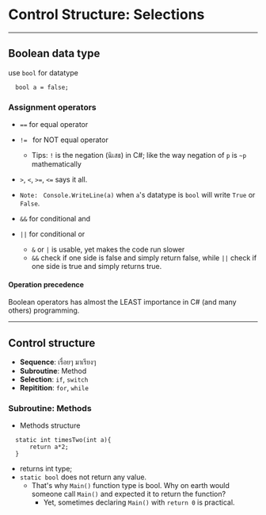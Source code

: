 # Control Structure: Selections
---

## Boolean data type
use `bool` for datatype
~~~
  bool a = false;
~~~

### Assignment operators
* `==` for equal operator
* `!= ` for NOT equal operator
  * Tips: `!` is the negation (นิเสธ) in C#; like the way negation of `p` is `~p` mathematically
* `>`, `<`, `>=`, `<=` says it all.
* `Note: ` `Console.WriteLine(a)` when `a`'s datatype is `bool` will write `True` or `False`.

* `&&` for conditional and
* `||` for conditional or
  * `&` or `|` is usable, yet makes the code run slower
  * `&&` check if one side is false and simply return false, while `||` check if one side is true and simply returns true.

#### Operation precedence
Boolean operators has almost the LEAST importance in C# (and many others) programming.

---

## Control structure
* __Sequence__: เรื่อยๆ มาเรียงๆ
* __Subroutine__: Method
* __Selection__: `if`, `switch`
* __Repitition__: `for`, `while`

### Subroutine: Methods
* Methods structure
~~~
  static int timesTwo(int a){
      return a*2;
  }
~~~
  * returns int type;
  * `static bool` does not return any value.
    * That's why `Main()` function type is bool. Why on earth would someone call `Main()` and expected it to return the function?
      * Yet, sometimes declaring `Main()` with `return 0` is practical.
      
